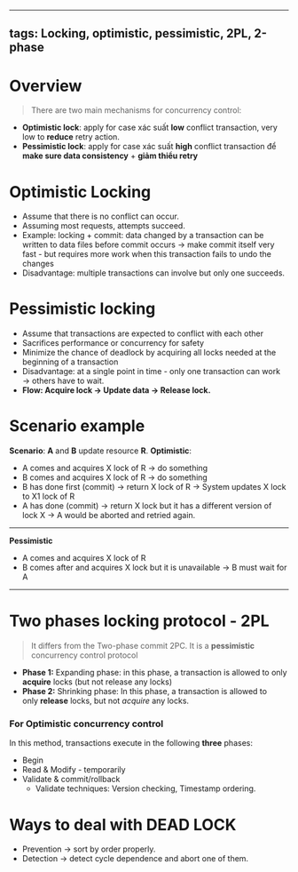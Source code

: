 
---
tags: Locking, optimistic, pessimistic, 2PL, 2-phase
---
# Overview
> There are two main mechanisms for concurrency control:
- **Optimistic lock**: apply for case xác suất **low** conflict transaction, very low to **reduce** retry action.
- **Pessimistic lock**: apply for case xác suất **high** conflict transaction để **make sure data consistency** + **giảm thiểu retry**

# Optimistic Locking
- Assume that there is no conflict can occur.
- Assuming most requests, attempts succeed.
- Example: locking + commit: data changed by a transaction can be written to data files before commit occurs → make commit itself very fast - but requires more work when this transaction fails to undo the changes
- Disadvantage: multiple transactions can involve but only one succeeds.
# Pessimistic locking
- Assume that transactions are expected to conflict with each other
- Sacrifices performance or concurrency for safety
- Minimize the chance of deadlock by acquiring all locks needed at the beginning of a transaction
- Disadvantage: at a single point in time - only one transaction can work → others have to wait.
- **Flow: Acquire lock → Update data → Release lock.**

# Scenario example
**Scenario**: **A** and **B** update resource **R**.
**Optimistic**:
- A comes and acquires X lock of R → do something
- B comes and acquires X lock of R → do something
- B has done first (commit) → return X lock of R → System updates X lock to X1 lock of R
- A has done (commit) → return X lock but it has a different version of lock X → A would be aborted and retried again.
---
**Pessimistic**
- A comes and acquires X lock of R
- B comes after and acquires X lock but it is unavailable → B must wait for A
---
# Two phases locking protocol - 2PL
> It differs from the Two-phase commit 2PC.
> It is a **pessimistic** concurrency control protocol

- **Phase 1:** Expanding phase: in this phase, a transaction is allowed to only **acquire** locks (but not release any locks)
- **Phase 2:** Shrinking phase: In this phase, a transaction is allowed to only **release** locks, but not _acquire_ any locks.

### For Optimistic concurrency control
In this method, transactions execute in the following **three** phases:
- Begin
- Read & Modify - temporarily
- Validate & commit/rollback
    - Validate techniques: Version checking, Timestamp ordering.

# Ways to deal with DEAD LOCK
- Prevention → sort by order properly.
- Detection → detect cycle dependence and abort one of them.